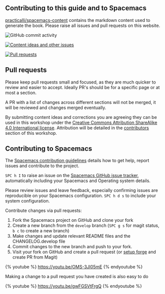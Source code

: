 ## Contributing to this guide and to Spacemacs
[practicalli/spacemacs-content](https://github.com/practicalli/spacemacs-content/) contains the markdown content used to generate the book.  Please raise all issues and pull requests on this website.

![GitHub commit activity](https://img.shields.io/github/commit-activity/y/practicalli/spacemacs-content?style=for-the-badge)

[![Content ideas and other issues](https://img.shields.io/github/issues/practicalli/spacemacs-content?label=content%20ideas%20and%20issues&logoColor=green&style=for-the-badge)](https://github.com/practicalli/spacemacs-content/issues)

[![Pull requests](https://img.shields.io/github/issues-pr/practicalli/spacemacs-content?style=for-the-badge)](https://github.com/practicalli/spacemacs-content/pulls)

## Pull requests
Please keep pull requests small and focused, as they are much quicker to review and easier to accept.  Ideally PR's should be for a specific page or at most a section.

A PR with a list of changes across different sections will not be merged, it will be reviewed and changes merged eventually.

By submitting content ideas and corrections you are agreeing they can be used in this workshop under the [Creative Commons Attribution ShareAlike 4.0 International license](http://creativecommons.org/licenses/by-sa/4.0/).  Attribution will be detailed in the [contributors](/contributors.md) section of this workshop.

<!-- TODO:  Add GitHub issue templates, similar to those on practicalli/blog-content -->


## Contributing to Spacemacs
The [Spacemacs contribution guidelines](https://github.com/syl20bnr/spacemacs/blob/develop/CONTRIBUTING.org) details how to get help, report issues and contribute to the project.

`SPC h I` to raise an issue on the [Spacemacs GitHub issue tracker](https://github.com/syl20bnr/spacemacs/issues), automatically including your Spacemacs and Operating system details.

Please review issues and leave feedback, especially confirming issues are reproducible on your Spacemacs configuration. `SPC h d s` to include your system configuration.

Contribute changes via pull requests:
1. Fork the Spacemacs project on GitHub and clone your fork
2. Create a new branch from the `develop` branch (`SPC g s` for magit status, `b c` to create a new branch)
3. Make changes and update relevant README files and the CHANGELOG.develop file
4. Commit changes to the new branch and push to your fork.
5. Visit your fork on GitHub and create a pull request (or [setup forge](source-control/forge-configuration.md) and create PR from Magit)

{% youtube %}
https://youtu.be/OMS-3Jl05mE
{% endyoutube %}

Making a change to a pull request you have created is also easy to do

{% youtube %}
https://youtu.be/gwFGSVtFrgQ
{% endyoutube %}
